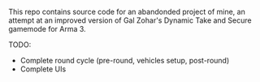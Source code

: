 This repo contains source code for an abandonded project of mine, an attempt at an improved version of Gal Zohar's Dynamic Take and Secure gamemode for Arma 3.

TODO:
* Complete round cycle (pre-round, vehicles setup, post-round)
* Complete UIs